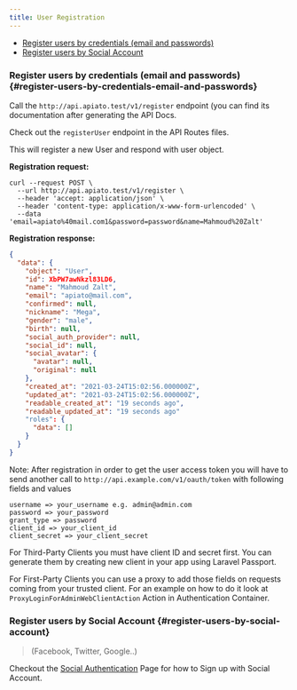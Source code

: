 ```yaml
---
title: User Registration
---
```


- [Register users by credentials (email and passwords)](#register-users-by-credentials-email-and-passwords)
- [Register users by Social Account](#register-users-by-social-account)

### Register users by credentials (email and passwords) {#register-users-by-credentials-email-and-passwords}

Call the `http://api.apiato.test/v1/register` endpoint (you can find its documentation after generating the API Docs.

Check out the `registerUser` endpoint in the API Routes files.

This will register a new User and respond with user object.

**Registration request:**

```http
curl --request POST \
  --url http://api.apiato.test/v1/register \
  --header 'accept: application/json' \
  --header 'content-type: application/x-www-form-urlencoded' \
  --data 'email=apiato%40mail.com1&password=password&name=Mahmoud%20Zalt'
```

**Registration response:**

```json
{
  "data": {
    "object": "User",
    "id": XbPW7awNkzl83LD6,
    "name": "Mahmoud Zalt",
    "email": "apiato@mail.com",
    "confirmed": null,
    "nickname": "Mega",
    "gender": "male",
    "birth": null,
    "social_auth_provider": null,
    "social_id": null,
    "social_avatar": {
      "avatar": null,
      "original": null
    },
    "created_at": "2021-03-24T15:02:56.000000Z",
    "updated_at": "2021-03-24T15:02:56.000000Z",
    "readable_created_at": "19 seconds ago",
    "readable_updated_at": "19 seconds ago"
    "roles": {
      "data": []
    }
  }
}
```
  
Note: After registration in order to get the user access token you will have to send another call to `http://api.example.com/v1/oauth/token` with following fields and values
```
username => your_username e.g. admin@admin.com
password => your_password
grant_type => password
client_id => your_client_id
client_secret => your_client_secret
```

For Third-Party Clients you must have client ID and secret first. You can generate them by creating new client in your app using Laravel Passport.

For First-Party Clients you can use a proxy to add those fields on requests coming from your trusted client. For an example on how to do it look at `ProxyLoginForAdminWebClientAction` Action in Authentication Container.

### Register users by Social Account {#register-users-by-social-account}

> (Facebook, Twitter, Google..)

Checkout the [Social Authentication](./social-authentication) Page for how to Sign up with Social Account.
